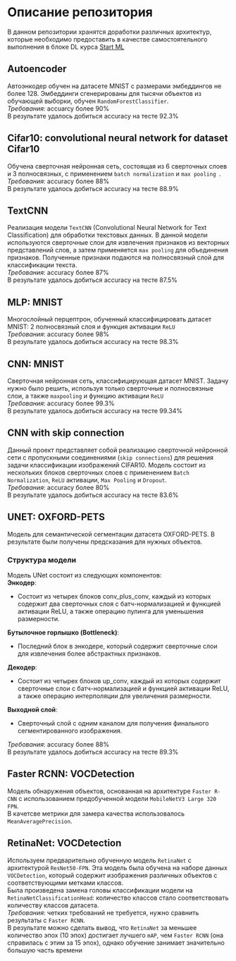 # Описание репозитория

В данном репозитории хранятся доработки различных архитектур, которые необходимо предоставить в качестве самостоятельного выполнения в блоке DL курса [Start ML](https://karpov.courses/ml-start)

## Autoencoder

Автоэнкодер обучен на датасете MNIST с размерами эмбеддингов не более 128. Эмбеддинги сгенерированы для тысячи объектов из обучающей выборки, обучен `RandomForestClassifier`. <br>
*Требования*: accuarcy более 90% <br>
В результате удалось добиться accuracy на тесте 92.3% <br>

## Cifar10: convolutional neural network for dataset Cifar10

Обучена сверточная нейронная сеть, состоящая из 6 сверточных слоев и 3 полносвязных, с применением `batch normalization` и `max pooling `. <br>
*Требования*: accuracy более 88% <br>
В результате удалось добиться accuracy на тесте 88.9% <br>

## TextCNN

Реализация модели `TextCNN` (Convolutional Neural Network for Text Classification) для обработки текстовых данных. В данной модели используются сверточные слои для извлечения признаков из векторных представлений слов, а затем применяется `max pooling` для объединения признаков. Полученные признаки подаются на полносвязный слой для классификации текста. <br>
*Требования*: accuracy более 87% <br>
В результате удалось добиться accuracy на тесте 87.5% <br>

## MLP: MNIST

Многослойный перцептрон, обученный классифицировать датасет MNIST: 2 полносвязный слоя и функция активации `ReLU` <br>
*Требования*: accuracy более 98% <br>
В результате удалось добиться accuracy на тесте 98.3% <br>


## CNN: MNIST

Сверточная нейронная сеть, классифицирующая датасет MNIST. Задачу нужно было решить, используя только сверточные и полносвязные слои, а также `maxpooling` и функцию активации `ReLU` <br>
*Требования*: accuracy более 99.3% <br>
В результате удалось добиться accuracy на тесте 99.34% <br>

## CNN with skip connection

Данный проект представляет собой реализацию сверточной нейронной сети с пропускными соединениями (`skip connections`) для решения задачи классификации изображений CIFAR10. Модель состоит из нескольких блоков сверточных слоев с применением `Batch Normalization`, `ReLU` активации, `Max Pooling` и `Dropout`. <br>
*Требования*: accuracy более 80% <br>
В результате удалось добиться accuracy на тесте 83.6% <br>

## UNET: OXFORD-PETS
Модель для семантической сегментации датасета OXFORD-PETS. В результате были получены предсказания для нужных объектов. <br>
### Структура модели
Модель UNet состоит из следующих компонентов: <br>
**Энкодер**: <br>
- Состоит из четырех блоков conv_plus_conv, каждый из которых содержит два сверточных слоя с батч-нормализацией и функцией активации ReLU, а также операцию пулинга для уменьшения размерности. <br>

**Бутылочное горлышко (Bottleneck)**: <br>
- Последний блок в энкодере, который содержит сверточные слои для извлечения более абстрактных признаков. <br>

**Декодер**:<br>
- Состоит из четырех блоков up_conv, каждый из которых содержит сверточные слои с батч-нормализацией и функцией активации ReLU, а также операцию интерполяции для увеличения размерности. <br>

**Выходной слой**: <br>
- Сверточный слой с одним каналом для получения финального сегментированного изображения. <br>

*Требования*: accuracy более 88% <br>
В результате удалось добиться accuracy на тесте 89.3%

## Faster RCNN: VOCDetection
Модель обнаружения объектов, основанная на архитектуре `Faster R-CNN` с использованием предобученной модели `MobileNetV3 Large 320 FPN`. <br>
В качетсве метрики для замера качества использовалось `MeanAveragePrecision`.

## RetinaNet: VOCDetection
Используем предварительно обученную модель `RetinaNet` с архитектурой `ResNet50-FPN`. Эта модель была обучена на наборе данных `VOCDetection`, который содержит изображения различных объектов с соответствующими метками классов. <br>
Была произведена замена головы классификации модели на `RetinaNetClassificationHead`: количество классов стало соответствовать количеству классов датасета. <br>
*Требования*: четких требований не требуется, нужно сравнить результаты с `Faster RCNN`. <br>
В результате можно сделать вывод, что `RetinaNet` за меньшее количество эпох (10 эпох) достигает лучшего `mAP`, чем `Faster RCNN` (она справилась с этим за 15 эпох), однако обучение занимает значительно большую часть времени
